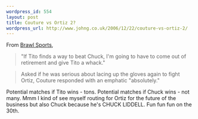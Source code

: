 ```yaml
--- 
wordpress_id: 554
layout: post
title: Couture vs Ortiz 2?
wordpress_url: http://www.johng.co.uk/2006/12/22/couture-vs-ortiz-2/
---
```

From <a href="http://blogs.chron.com/fighting/2006/12/couture_outlines_fight_plan_fo_1.html">Brawl Sports</a>,

> "If Tito finds a way to beat Chuck, I'm going to have to come out of retirement and give Tito a whack."

> Asked if he was serious about lacing up the gloves again to fight Ortiz, Couture responded with an emphatic "absolutely."

Potential matches if Tito wins - tons. Potential matches if Chuck wins - not many. Mmm I kind of see myself routing for Ortiz for the future of the business but also Chuck because he's CHUCK LIDDELL. Fun fun fun on the 30th.
